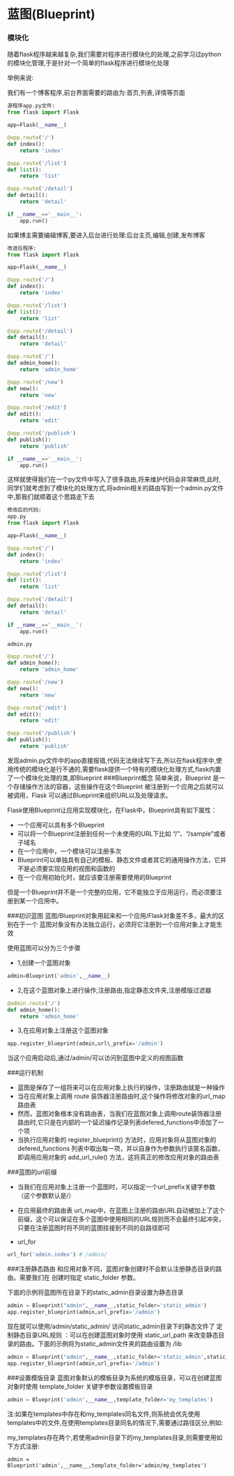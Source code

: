 # 蓝图(Blueprint)
### 模块化
随着flask程序越来越复杂,我们需要对程序进行模块化的处理,之前学习过python的模块化管理,于是针对一个简单的flask程序进行模块化处理

举例来说:

我们有一个博客程序,前台界面需要的路由为:首页,列表,详情等页面

```python
源程序app.py文件:
from flask import Flask

app=Flask(__name__)

@app.route('/')
def index():
    return 'index'

@app.route('/list')
def list():
    return 'list'

@app.route('/detail')
def detail():
    return 'detail'

if __name__=='__main__':
    app.run()
```

如果博主需要编辑博客,要进入后台进行处理:后台主页,编辑,创建,发布博客

```python
改进后程序:
from flask import Flask

app=Flask(__name__)

@app.route('/')
def index():
    return 'index'

@app.route('/list')
def list():
    return 'list'

@app.route('/detail')
def detail():
    return 'detail'

@app.route('/')
def admin_home():
    return 'admin_home'

@app.route('/new')
def new():
    return 'new'

@app.route('/edit')
def edit():
    return 'edit'

@app.route('/publish')
def publish():
    return 'publish'

if __name__=='__main__':
    app.run()
```

这样就使得我们在一个py文件中写入了很多路由,将来维护代码会非常麻烦,此时,同学们就考虑到了模块化的处理方式,将admin相关的路由写到一个admin.py文件中,那我们就顺着这个思路走下去

```python
修改后的代码:
app.py
from flask import Flask

app=Flask(__name__)

@app.route('/')
def index():
    return 'index'

@app.route('/list')
def list():
    return 'list'

@app.route('/detail')
def detail():
    return 'detail'

if __name__=='__main__':
    app.run()

admin.py

@app.route('/')
def admin_home():
    return 'admin_home'

@app.route('/new')
def new():
    return 'new'

@app.route('/edit')
def edit():
    return 'edit'

@app.route('/publish')
def publish():
    return 'publish'
```
发现admin.py文件中的app直接报错,代码无法继续写下去,所以在flask程序中,使用传统的模块化是行不通的,需要flask提供一个特有的模块化处理方式,flask内置了一个模块化处理的类,即Blueprint
###Blueprint概念
简单来说，Blueprint 是一个存储操作方法的容器，这些操作在这个Blueprint 被注册到一个应用之后就可以被调用，Flask 可以通过Blueprint来组织URL以及处理请求。

Flask使用Blueprint让应用实现模块化，在Flask中，Blueprint具有如下属性：

- 一个应用可以具有多个Blueprint
- 可以将一个Blueprint注册到任何一个未使用的URL下比如 “/”、“/sample”或者子域名
- 在一个应用中，一个模块可以注册多次
- Blueprint可以单独具有自己的模板、静态文件或者其它的通用操作方法，它并不是必须要实现应用的视图和函数的
- 在一个应用初始化时，就应该要注册需要使用的Blueprint

但是一个Blueprint并不是一个完整的应用，它不能独立于应用运行，而必须要注册到某一个应用中。

###初识蓝图
蓝图/Blueprint对象用起来和一个应用/Flask对象差不多，最大的区别在于一个 蓝图对象没有办法独立运行，必须将它注册到一个应用对象上才能生效

使用蓝图可以分为三个步骤

- 1,创建一个蓝图对象

```python
admin=Blueprint('admin',__name__)
```
- 2,在这个蓝图对象上进行操作,注册路由,指定静态文件夹,注册模版过滤器

```python
@admin.route('/')
def admin_home():
	return 'admin_home'
```

- 3,在应用对象上注册这个蓝图对象

```python
app.register_blueprint(admin,url\_prefix='/admin')
```

当这个应用启动后,通过/admin/可以访问到蓝图中定义的视图函数

###运行机制

- 蓝图是保存了一组将来可以在应用对象上执行的操作，注册路由就是一种操作
- 当在应用对象上调用 route 装饰器注册路由时,这个操作将修改对象的url\_map路由表
- 然而，蓝图对象根本没有路由表，当我们在蓝图对象上调用route装饰器注册路由时,它只是在内部的一个延迟操作记录列表defered\_functions中添加了一个项
- 当执行应用对象的 register\_blueprint() 方法时，应用对象将从蓝图对象的 defered\_functions 列表中取出每一项，并以自身作为参数执行该匿名函数，即调用应用对象的 add\_url\_rule() 方法，这将真正的修改应用对象的路由表

###蓝图的url前缀

- 当我们在应用对象上注册一个蓝图时，可以指定一个url_prefix关键字参数（这个参数默认是/）
- 在应用最终的路由表 url\_map中，在蓝图上注册的路由URL自动被加上了这个前缀，这个可以保证在多个蓝图中使用相同的URL规则而不会最终引起冲突，只要在注册蓝图时将不同的蓝图挂接到不同的自路径即可

- url_for

```python
url_for('admin.index') # /admin/
```
###注册静态路由
和应用对象不同，蓝图对象创建时不会默认注册静态目录的路由。需要我们在 创建时指定 static_folder 参数。

下面的示例将蓝图所在目录下的static_admin目录设置为静态目录

```python
admin = Blueprint("admin",__name__,static_folder='static_admin')
app.register_blueprint(admin,url_prefix='/admin')
```

现在就可以使用/admin/static\_admin/<filename> 访问static\_admin目录下的静态文件了
定制静态目录URL规则 ：可以在创建蓝图对象时使用 static\_url_path 来改变静态目录的路由。下面的示例将为static\_admin文件夹的路由设置为 /lib

```python
admin = Blueprint("admin",__name__,static_folder='static_admin',static_url_path='/lib')
app.register_blueprint(admin,url_prefix='/admin')
```

###设置模版目录
蓝图对象默认的模板目录为系统的模版目录，可以在创建蓝图对象时使用 template_folder 关键字参数设置模板目录

```python
admin = Blueprint('admin',__name__,template_folder='my_templates')
```

注:如果在templates中存在和my_templates同名文件,则系统会优先使用templates中的文件,在使用templates目录同名的情况下,需要通过路径区分,例如:

my_templates存在两个,若使用admin目录下的my\_templates目录,则需要使用如下方式注册:

	admin = Blueprint('admin',__name__,template_folder='admin/my_templates')
